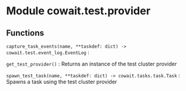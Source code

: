 Module cowait.test.provider
===========================

Functions
---------

    
`capture_task_events(name, **taskdef: dict) ‑> cowait.test.event_log.EventLog`
:   

    
`get_test_provider()`
:   Returns an instance of the test cluster provider

    
`spawn_test_task(name, **taskdef: dict) ‑> cowait.tasks.task.Task`
:   Spawns a task using the test cluster provider
